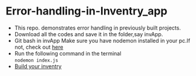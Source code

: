 # Error-handling-in-Inventry_app

  * This repo. demonstrates error handling in previously built projects. 
  * Download all the codes and save it in the folder,say invApp. 
  * Git bash in invApp Make sure you have nodemon installed in your pc.If not, check out  [here](https://www.npmjs.com/package/nodemon)
  * Run the following command in the terminal <br>
     `nodemon index.js`  
  * [Build your inventry](http://localhost:3000/products)
   
